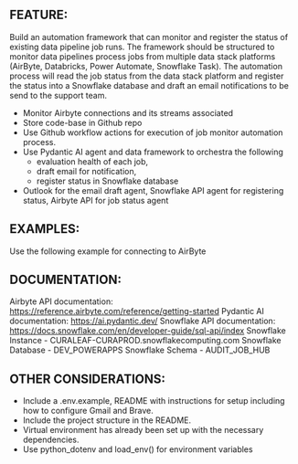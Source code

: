 ## FEATURE:

Build an automation framework that can monitor and register the status of existing data pipeline job runs. The framework should be structured to monitor data pipelines process jobs from multiple data stack platforms (AirByte, Databricks, Power Automate, Snowflake Task). The automation process will read the job status from the data stack platform and register the status into a Snowflake database and draft an email notifications to be send to the support team.

- Monitor Airbyte connections and its streams associated
- Store code-base in Github repo
- Use Github workflow actions for execution of job monitor automation process.
- Use Pydantic AI agent and data framework to orchestra the following 
    - evaluation health of each job, 
    - draft email for notification, 
    - register status in Snowflake database 
- Outlook for the email draft agent, Snowflake API agent for registering status, Airbyte API for job status agent

## EXAMPLES:
Use the following example for connecting to AirByte


## DOCUMENTATION:

Airbyte API documentation: https://reference.airbyte.com/reference/getting-started
Pydantic AI documentation: https://ai.pydantic.dev/
Snowflake API documentation: https://docs.snowflake.com/en/developer-guide/sql-api/index
    Snowflake Instance - CURALEAF-CURAPROD.snowflakecomputing.com
    Snowflake Database - DEV_POWERAPPS
    Snowflake Schema - AUDIT_JOB_HUB

## OTHER CONSIDERATIONS:

- Include a .env.example, README with instructions for setup including how to configure Gmail and Brave.
- Include the project structure in the README.
- Virtual environment has already been set up with the necessary dependencies.
- Use python_dotenv and load_env() for environment variables
